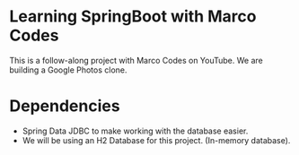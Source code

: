 # Learning SpringBoot with Marco Codes
This is a follow-along project with Marco Codes on YouTube. 
We are building a Google Photos clone.

# Dependencies 
- Spring Data JDBC to make working with the database easier.
- We will be using an H2 Database for this project. (In-memory database).
